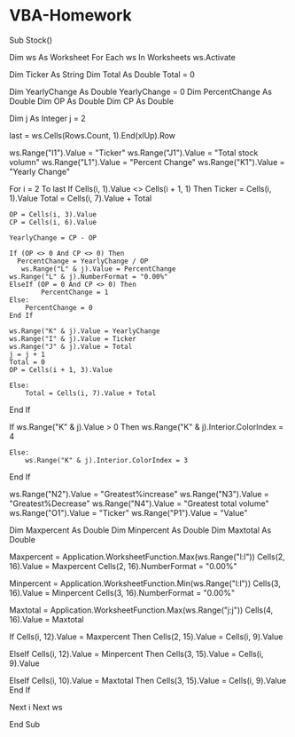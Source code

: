# VBA-Homework
Sub Stock()

Dim ws As Worksheet
For Each ws In Worksheets
    ws.Activate  

Dim Ticker As String
Dim Total As Double
Total = 0

Dim YearlyChange As Double
YearlyChange = 0
Dim PercentChange As Double
Dim OP As Double
Dim CP As Double

Dim j As Integer
j = 2

last = ws.Cells(Rows.Count, 1).End(xlUp).Row

ws.Range("I1").Value = "Ticker"
ws.Range("J1").Value = "Total stock volumn"
ws.Range("L1").Value = "Percent Change"
ws.Range("K1").Value = "Yearly Change"

For i = 2 To last
   If Cells(i, 1).Value <> Cells(i + 1, 1) Then
        Ticker = Cells(i, 1).Value
        Total = Cells(i, 7).Value + Total
    
    OP = Cells(i, 3).Value
    CP = Cells(i, 6).Value
    
    YearlyChange = CP - OP
    
    If (OP <> 0 And CP <> 0) Then
      PercentChange = YearlyChange / OP
       ws.Range("L" & j).Value = PercentChange
    ws.Range("L" & j).NumberFormat = "0.00%"
    ElseIf (OP = 0 And CP <> 0) Then
            PercentChange = 1
    Else:
        PercentChange = 0
    End If
    
    ws.Range("K" & j).Value = YearlyChange
    ws.Range("I" & j).Value = Ticker
    ws.Range("J" & j).Value = Total
    j = j + 1
    Total = 0
    OP = Cells(i + 1, 3).Value
    
    Else:
        Total = Cells(i, 7).Value + Total
    
End If

   If ws.Range("K" & j).Value > 0 Then
        ws.Range("K" & j).Interior.ColorIndex = 4
    
    Else:
        ws.Range("K" & j).Interior.ColorIndex = 3
End If

ws.Range("N2").Value = "Greatest%increase"
ws.Range("N3").Value = "Greatest%Decrease"
ws.Range("N4").Value = "Greatest total volume"
ws.Range("O1").Value = "Ticker"
ws.Range("P1").Value = "Value"


Dim Maxpercent As Double
Dim Minpercent As Double
Dim Maxtotal As Double


Maxpercent = Application.WorksheetFunction.Max(ws.Range("l:l"))
Cells(2, 16).Value = Maxpercent
Cells(2, 16).NumberFormat = "0.00%"

Minpercent = Application.WorksheetFunction.Min(ws.Range("l:l"))
Cells(3, 16).Value = Minpercent
Cells(3, 16).NumberFormat = "0.00%"

Maxtotal = Application.WorksheetFunction.Max(ws.Range("j:j"))
Cells(4, 16).Value = Maxtotal


If Cells(i, 12).Value = Maxpercent Then
    Cells(2, 15).Value = Cells(i, 9).Value

ElseIf Cells(i, 12).Value = Minpercent Then
               Cells(3, 15).Value = Cells(i, 9).Value

ElseIf Cells(i, 10).Value = Maxtotal Then
               Cells(3, 15).Value = Cells(i, 9).Value
End If

Next i
Next ws

End Sub
